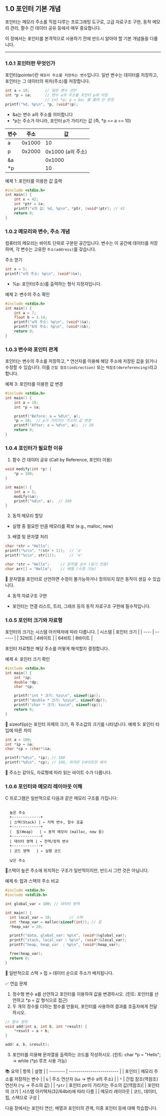 ## 1.0 포인터 기본 개념

포인터는 메모리 주소를 직접 다루는 프로그래밍 도구로, 고급 자료구조 구현, 동적 메모리 관리, 
함수 간 데이터 공유 등에서 매우 중요합니다. 

이 장에서는 포인터를 본격적으로 사용하기 전에 반드시 알아야 할 기본 개념들을 다룹니다.

---

### 1.0.1 포인터란 무엇인가

포인터(pointer)란 `메모리 주소를 저장하는 변수`입니다. 일반 변수는 데이터를 저장하고, 
포인터는 그 데이터의 위치(주소)를 저장합니다.

```c
int a = 10;       // 일반 변수 선언
int *p = &a;      // 변수 a의 주소를 포인터 p에 저장
                  // int *p; p = &a; 를 줄여 쓴 문장
printf("%d, %p\n", *p, (void*)p);
```
* &a는 변수 a의 주소를 의미합니다
* *p는 주소가 아니라, 포인터 p가 가리키는 값 (즉, *p == a == 10)

| 변수 | 주소 | 값                  |
| -- | ------ | ------------------- |
| a  | 0x1000 | 10                  |
| p  | 0x2000 | 0x1000 (a의 주소)   |
| &a |        | 0x1000              |
| *p |        | 10                  |


예제 1: 포인터를 이용한 값 출력
```c
#include <stdio.h>
int main() {
    int x = 42;
    int *ptr = &x;
    printf("x의 값: %d, %p\n", *ptr, (void*)ptr); // 42
    return 0;
}
```
###  1.0.2 메모리와 변수, 주소 개념
컴퓨터의 메모리는 바이트 단위로 구분된 공간입니다. 변수는 이 공간에 데이터를 저장하며,
각 변수는 고유한 `주소(address)`를 갖습니다.

주소 얻기
```c
int x = 5;
printf("x의 주소: %p\n", (void*)&x);
```
  * %p: 포인터(주소)를 출력하는 형식 지정자입니다.

예제 2: 변수의 주소 확인
```c
#include <stdio.h>
int main() {
    int a = 7;
    float b = 3.14;
    printf("a의 주소: %p\n", (void*)&a);
    printf("b의 주소: %p\n", (void*)&b);
    return 0;
}
```

### 1.0.3 변수와 포인터 관계
포인터는 변수의 주소를 저장하고, * 연산자를 이용해 해당 주소에 저장된 값을 읽거나 수정할 수 있습니다.
이를 `간접 참조(indirection)` 또는 `역참조(dereferencing)`라고 합니다.

예제 3: 포인터를 이용한 값 변경
```c
#include <stdio.h>
int main() {
    int a = 10;
    int *p = &a;

    printf("Before: a = %d\n", a);
    *p = 20;  // p가 가리키는 주소의 값 변경
    printf("After: a = %d\n", a);  // 20
    return 0;
}
```
### 1.0.4 포인터가 필요한 이유
1. 함수 간 데이터 공유 (Call by Reference, 포인터 이용)
```c
void modify(int *p) {
    *p = 100;
}

int main() {
    int a = 5;
    modify(&a);
    printf("%d\n", a);  // 100
}
```
2. 동적 메모리 할당  
  * 실행 중 필요한 만큼 메모리를 확보 (e.g., malloc, new)

3. 배열 및 문자열 처리
```c
char *str = "Hello";
printf("%c\n", *(str + 1));  // 'e'
printf("%c\n", str[1]);      // 'e'
```
```c
char *str = "Hello";     // 문자열 상수 (읽기 전용)
char arr[] = "Hello";    // 배열 (수정 가능)
```
📌 문자열을 포인터로 선언하면 수정이 불가능하거나 정의되지 않은 동작이 생길 수 있습니다.

4. 동적 자료구조 구현  
  * 포인터는 연결 리스트, 트리, 그래프 등의 동적 자료구조 구현에 필수적입니다.

### 1.0.5 포인터 크기와 자료형
포인터의 크기는 시스템 아키텍처에 따라 다릅니다.
| 시스템  | 포인터 크기 |
| ---- | ------ |
| 32비트 | 4바이트   |
| 64비트 | 8바이트   |

포인터 자료형은 해당 주소를 어떻게 해석할지 결정합니다.

예제 4: 포인터 크기 확인
```c
#include <stdio.h>
int main() {
    int *ip;
    double *dp;
    char *cp;

    printf("int * 크기: %zu\n", sizeof(ip));
    printf("double * 크기: %zu\n", sizeof(dp));
    printf("char * 크기: %zu\n", sizeof(cp));
    return 0;
}
```
📌 sizeof(ip)는 포인터 자체의 크기, 즉 주소값의 크기를 나타냅니다.
예제 5: 포인터 타입에 따른 차이
```c
int a = 100;
int *ip = &a;
char *cp = (char*)&a;

printf("%d\n", *ip); // 100
printf("%d\n", *cp); // 100, 하지만 1바이트만 해석
```
📌 주소는 같아도, 자료형에 따라 읽는 바이트 수가 다릅니다.

### 1.0.6 포인터와 메모리 레이아웃 이해
C 프로그램은 일반적으로 다음과 같은 메모리 구조를 가집니다:

```text

  높은 주소
  +-------------+
  | 스택(Stack) | ← 지역 변수, 함수 호출
  +-------------+
  |  힙(Heap)   | ← 동적 메모리 (malloc, new 등)
  +-------------+
  | 데이터 영역 | ← 전역/정적 변수
  +-------------+
  | 코드 영역   | ← 실행 코드

  낮은 주소
```
📌스택이 높은 주소에 위치하는 구조가 일반적이지만, 반드시 그런 것은 아닙니다.

예제 6: 힙과 스택의 주소 비교
```c
#include <stdio.h>
#include <stdlib.h>

int global_var = 100; // 데이터 영역

int main() {
  int local_var = 10;        // 스택
  int *heap_var = malloc(sizeof(int)); // 힙
  *heap_var = 20;

  printf("data, global_var: %p\n", (void*)&global_var);
  printf("stack, local_var : %p\n", (void*)&local_var);
  printf("heap, heap_var  : %p\n", (void*)heap_var);

  free(heap_var);
  return 0;
}
```
📌 일반적으로 스택 > 힙 > 데이터 순으로 주소가 배치됩니다.

✅ 연습 문제
1. 정수형 변수 a를 선언하고 포인터를 이용하여 값을 변경하시오.
  (힌트: 포인터를 선언하고 *p = 값 형식으로 접근)
2. 두 개의 정수를 더하는 함수를 만들되, 포인터를 사용하여 결과를 호출자에게 전달하시오.
```c
// 함수 정의
void add(int a, int b, int *result) {
    *result = a + b;
}

add( a, b, &result);
```
3. 포인터를 이용해 문자열을 출력하는 코드를 작성하시오.
  (힌트: char *p = "Hello"; → while (*p) 루프 사용 가능)

📚 요약
| 항목       | 설명                        |
| -------- | ------------------------- |
| 포인터      | 메모리 주소를 저장하는 변수           |
| `&`      | 주소 연산자 (`&a` → 변수 a의 주소)       |
| `*`      | 간접 참조(역참조) 연산자 (`*p` → 주소의 값)  |
| `*ptr`   | 포인터 ptr이 가리키는 주소의 값(역참조)|
| 포인터의 크기  | 시스템 아키텍처(32/64bit)에 따라 다름 |
| 메모리 레이아웃 | 코드, 데이터, 힙, 스택으로 구성       |

다음 장에서는 포인터 연산, 배열과 포인터의 관계, 이중 포인터 등에 대해 학습합니다.
